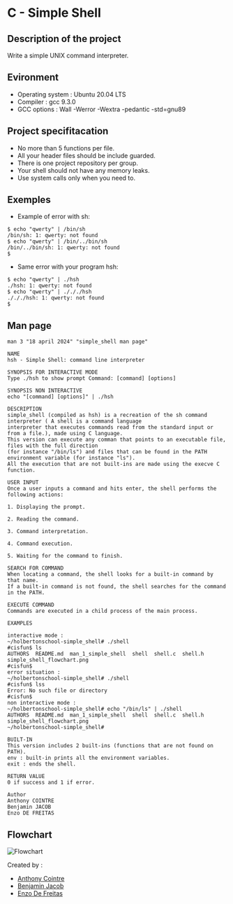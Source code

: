 # C - Simple Shell

## Description of the project
Write a simple UNIX command interpreter.

## Evironment
- Operating system : Ubuntu 20.04 LTS
- Compiler : gcc 9.3.0
- GCC options : Wall -Werror -Wextra -pedantic -std=gnu89

## Project specifitacation
- No more than 5 functions per file.
- All your header files should be include guarded.
- There is one project repository per group.
- Your shell should not have any memory leaks.
- Use system calls only when you need to.

## Exemples
- Example of error with sh:
```
$ echo "qwerty" | /bin/sh
/bin/sh: 1: qwerty: not found
$ echo "qwerty" | /bin/../bin/sh
/bin/../bin/sh: 1: qwerty: not found
$
```

- Same error with your program hsh:
```
$ echo "qwerty" | ./hsh
./hsh: 1: qwerty: not found
$ echo "qwerty" | ./././hsh
./././hsh: 1: qwerty: not found
$
```

## Man page
```
man 3 "18 april 2024" "simple_shell man page"

NAME
hsh - Simple Shell: command line interpreter

SYNOPSIS FOR INTERACTIVE MODE
Type ./hsh to show prompt Command: [command] [options]

SYNOPSIS NON INTERACTIVE 
echo "[command] [options]" | ./hsh

DESCRIPTION
simple_shell (compiled as hsh) is a recreation of the sh command interpreter ( A shell is a command language 
interpreter that executes commands read from the standard input or from a file.), made using C language.
This version can execute any comman that points to an executable file, files with the full direction
(for instance "/bin/ls") and files that can be found in the PATH environment variable (for instance "ls").
All the execution that are not built-ins are made using the execve C function.

USER INPUT
Once a user inputs a command and hits enter, the shell performs the following actions:

1. Displaying the prompt.

2. Reading the command.

3. Command interpretation.

4. Command execution.

5. Waiting for the command to finish.

SEARCH FOR COMMAND
When locating a command, the shell looks for a built-in command by that name.
If a built-in command is not found, the shell searches for the command in the PATH.

EXECUTE COMMAND
Commands are executed in a child process of the main process.

EXAMPLES

interactive mode :
~/holbertonschool-simple_shell# ./shell
#cisfun$ ls
AUTHORS  README.md  man_1_simple_shell  shell  shell.c  shell.h  simple_shell_flowchart.png
#cisfun$ 
error situation :
~/holbertonschool-simple_shell# ./shell
#cisfun$ lss
Error: No such file or directory
#cisfun$
non interactive mode :
~/holbertonschool-simple_shell# echo "/bin/ls" | ./shell
AUTHORS  README.md  man_1_simple_shell  shell  shell.c  shell.h  simple_shell_flowchart.png
~/holbertonschool-simple_shell# 

BUILT-IN
This version includes 2 built-ins (functions that are not found on PATH).
env : built-in prints all the environment variables. 
exit : ends the shell.

RETURN VALUE
0 if success and 1 if error.

Author
Anthony COINTRE
Benjamin JACOB
Enzo DE FREITAS
```

## Flowchart 
![Flowchart](https://github.com/gofastpanam/holbertonschool-simple_shell/blob/main/simple_shell_flowchart.png)

Created by : 
- [Anthony Cointre](https://github.com/AnthonyCointre/)
- [Benjamin Jacob](https://github.com/gofastpanam/)
- [Enzo De Freitas](https://github.com/psychohight/)